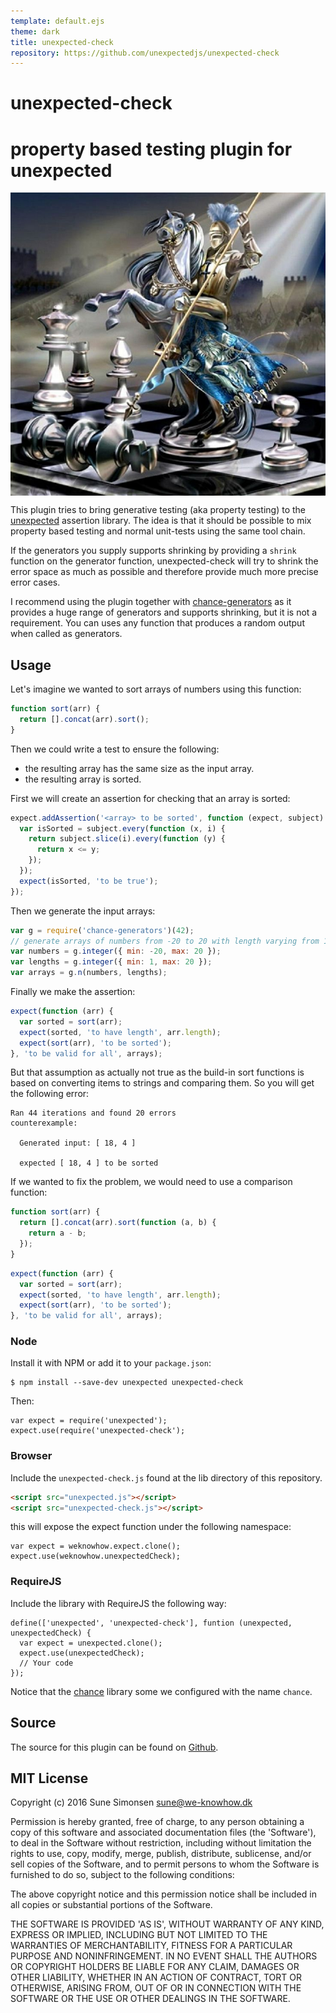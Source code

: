 ```yaml
---
template: default.ejs
theme: dark
title: unexpected-check
repository: https://github.com/unexpectedjs/unexpected-check
---
```


# unexpected-check
# property based testing plugin for unexpected

<img alt="Checkmate!" src="./unexpected-check.jpg" style="display: block; max-width: 100%">

This plugin tries to bring generative testing (aka property testing) to the
[unexpected](http://unexpected.js.org) assertion library. The idea is that it
should be possible to mix property based testing and normal unit-tests using the
same tool chain.

If the generators you supply supports shrinking by providing a `shrink` function
on the generator function, unexpected-check will try to shrink the error space
as much as possible and therefore provide much more precise error cases.

I recommend using the plugin together with
[chance-generators](https://github.com/sunesimonsen/change-generators) as it
provides a huge range of generators and supports shrinking, but it is not a
requirement. You can uses any function that produces a random output when called
as generators.

## Usage

Let's imagine we wanted to sort arrays of numbers using this function:

```js
function sort(arr) {
  return [].concat(arr).sort();
}
```

Then we could write a test to ensure the following:

* the resulting array has the same size as the input array.
* the resulting array is sorted.

First we will create an assertion for checking that an array is sorted:

```js
expect.addAssertion('<array> to be sorted', function (expect, subject) {
  var isSorted = subject.every(function (x, i) {
    return subject.slice(i).every(function (y) {
      return x <= y;
    });
  });
  expect(isSorted, 'to be true');
});
```

Then we generate the input arrays:

```js
var g = require('chance-generators')(42);
// generate arrays of numbers from -20 to 20 with length varying from 1 to 20
var numbers = g.integer({ min: -20, max: 20 });
var lengths = g.integer({ min: 1, max: 20 });
var arrays = g.n(numbers, lengths);
```

Finally we make the assertion:

```js
expect(function (arr) {
  var sorted = sort(arr);
  expect(sorted, 'to have length', arr.length);
  expect(sort(arr), 'to be sorted');
}, 'to be valid for all', arrays);
```

But that assumption as actually not true as the build-in sort functions is based
on converting items to strings and comparing them. So you will get the following error:

```output
Ran 44 iterations and found 20 errors
counterexample:

  Generated input: [ 18, 4 ]

  expected [ 18, 4 ] to be sorted
```

If we wanted to fix the problem, we would need to use a comparison function:

```js
function sort(arr) {
  return [].concat(arr).sort(function (a, b) {
    return a - b;
  });
}
```

```js
expect(function (arr) {
  var sorted = sort(arr);
  expect(sorted, 'to have length', arr.length);
  expect(sort(arr), 'to be sorted');
}, 'to be valid for all', arrays);
```

### Node

Install it with NPM or add it to your `package.json`:

```
$ npm install --save-dev unexpected unexpected-check
```

Then:

```js#evaluate:false
var expect = require('unexpected');
expect.use(require('unexpected-check');
```

### Browser

Include the `unexpected-check.js` found at the lib directory of this
repository.

```html
<script src="unexpected.js"></script>
<script src="unexpected-check.js"></script>
```

this will expose the expect function under the following namespace:

```js#evaluate:false
var expect = weknowhow.expect.clone();
expect.use(weknowhow.unexpectedCheck);
```

### RequireJS

Include the library with RequireJS the following way:

```js#evaluate:false
define(['unexpected', 'unexpected-check'], funtion (unexpected, unexpectedCheck) {
  var expect = unexpected.clone();
  expect.use(unexpectedCheck);
  // Your code
});
```

Notice that the [chance](www.chancejs.com) library some we configured with the
name `chance`.

## Source

The source for this plugin can be found on
[Github](https://github.com/unexpectedjs/unexpected-check).

## MIT License

Copyright (c) 2016 Sune Simonsen <sune@we-knowhow.dk>

Permission is hereby granted, free of charge, to any person obtaining
a copy of this software and associated documentation files (the
'Software'), to deal in the Software without restriction, including
without limitation the rights to use, copy, modify, merge, publish,
distribute, sublicense, and/or sell copies of the Software, and to
permit persons to whom the Software is furnished to do so, subject to
the following conditions:

The above copyright notice and this permission notice shall be
included in all copies or substantial portions of the Software.

THE SOFTWARE IS PROVIDED 'AS IS', WITHOUT WARRANTY OF ANY KIND,
EXPRESS OR IMPLIED, INCLUDING BUT NOT LIMITED TO THE WARRANTIES OF
MERCHANTABILITY, FITNESS FOR A PARTICULAR PURPOSE AND
NONINFRINGEMENT. IN NO EVENT SHALL THE AUTHORS OR COPYRIGHT HOLDERS BE
LIABLE FOR ANY CLAIM, DAMAGES OR OTHER LIABILITY, WHETHER IN AN ACTION
OF CONTRACT, TORT OR OTHERWISE, ARISING FROM, OUT OF OR IN CONNECTION
WITH THE SOFTWARE OR THE USE OR OTHER DEALINGS IN THE SOFTWARE.
